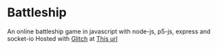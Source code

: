 # Battleship
An online battleship game in javascript with node-js, p5-js, express and socket-io
Hosted with [Glitch](http://glitch.com/) at [This url](http://battleship-net.glitch.me/)
